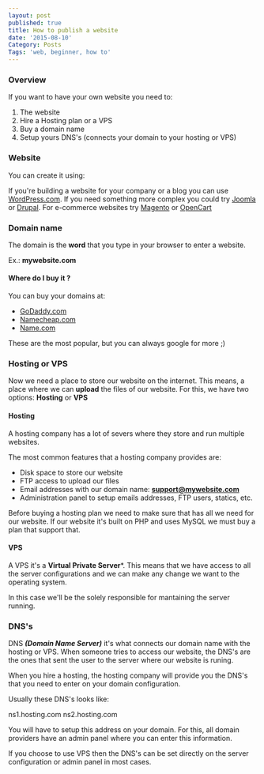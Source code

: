 ```yaml
---
layout: post
published: true
title: How to publish a website
date: '2015-08-10'
Category: Posts
Tags: 'web, beginner, how to'
---
```

### Overview

If you want to have your own website you need to:

1. The website
2. Hire a Hosting plan or a VPS
3. Buy a domain name
4. Setup yours DNS's (connects your domain to your hosting or VPS)

### Website

You can create it using:

If you're building a website for your company or a blog you can use [WordPress.com](https://wordpress.org/). If you need something more complex you could try [Joomla](https://www.joomla.org/) or [Drupal](https://www.drupal.org/). For e-commerce websites try [Magento](http://magento.com/) or [OpenCart](https://www.opencart.com/)

### Domain name

The domain is the **word** that you type in your browser to enter a website.

Ex.: **mywebsite.com**

#### Where do I buy it ?

You can buy your domains at:

* [GoDaddy.com](http://www.godaddy.com/)
* [Namecheap.com](http://www.namecheap.com/)
* [Name.com](http://www.name.com/)

These are the most popular, but you can always google for more ;)

### Hosting or VPS

Now we need a place to store our website on the internet. This means, a place where we can **upload** the files of our website. For this, we have two options: **Hosting** or **VPS**

#### Hosting

A hosting company has a lot of severs where they store and run multiple websites.

The most common features that a hosting company provides are:

- Disk space to store our website
- FTP access to upload our files
- Email addresses with our domain name: **support@mywebsite.com**
- Administration panel to setup emails addresses, FTP users, statics, etc.

Before buying a hosting plan we need to make sure that has all we need for our website. If our website it's built on PHP and uses MySQL we must buy a plan that support that.

#### VPS

A VPS it's a **Virtual Private Server***. This means that we have access to all the server configurations and we can make any change we want to the operating system.

In this case we'll be the solely responsible for mantaining the server running.

### DNS's

DNS ***(Domain Name Server)*** it's what connects our domain name with the hosting or VPS. When someone tries to access our website, the DNS's are the ones that sent the user to the server where our website is runing.

When you hire a hosting, the hosting company will provide you the DNS's that you need to enter on your domain configuration.

Usually these DNS's looks like:

ns1.hosting.com
ns2.hosting.com

You will have to setup this address on your domain. For this, all domain providers have an admin panel where you can enter this information.

If you choose to use VPS then the DNS's can be set directly on the server configuration or admin panel in most cases.